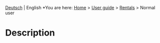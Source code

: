 <!-- TITLE: Rentals -->
<!-- SUBTITLE: Forms Interface -->

[Deutsch](/de/modules/rentals/forms) | English
*You are here: [Home](/home) > [User guide](/en/user-guide) > [Rentals](/en/modules/rentals) >  Normal user

# Description